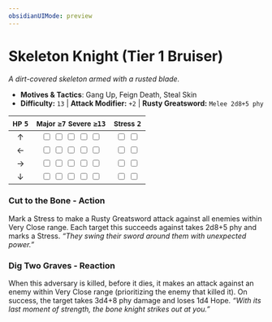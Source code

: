 ```yaml
---
obsidianUIMode: preview
---
```

# Skeleton Knight (Tier 1 Bruiser)

*A dirt-covered skeleton armed with a rusted blade.*

- **Motives & Tactics**: Gang Up, Feign Death, Steal Skin
- **Difficulty:** `13` | **Attack Modifier:** `+2` | **Rusty Greatsword:** `Melee 2d8+5 phy`

| <small>HP</small> `5` | <small>Major</small> `≥7` <small>Severe</small> `≥13` | <small>Stress</small> `2` |
|:-:|:-:|:-:|
| ↑ |  <input type="checkbox" unchecked id="e80405c0"> <input type="checkbox" unchecked id="2b05536f"> <input type="checkbox" unchecked id="a59375fc"> <input type="checkbox" unchecked id="a3700573"> <input type="checkbox" unchecked id="a906064e"> |  <input type="checkbox" unchecked id="b0030bce"> <input type="checkbox" unchecked id="e7ea245d"> |
| ← |  <input type="checkbox" unchecked id="b3c40bba"> <input type="checkbox" unchecked id="0deb7e34"> <input type="checkbox" unchecked id="c33be411"> <input type="checkbox" unchecked id="8838e8ed"> <input type="checkbox" unchecked id="01f7f531"> |  <input type="checkbox" unchecked id="430f75f0"> <input type="checkbox" unchecked id="cfb86ce7"> |
| → |  <input type="checkbox" unchecked id="61d04b35"> <input type="checkbox" unchecked id="88585981"> <input type="checkbox" unchecked id="7a0178a6"> <input type="checkbox" unchecked id="b7a9f37b"> <input type="checkbox" unchecked id="6778b9ef"> |  <input type="checkbox" unchecked id="790563eb"> <input type="checkbox" unchecked id="1ed932b9"> |
| ↓ |  <input type="checkbox" unchecked id="b90abd4d"> <input type="checkbox" unchecked id="bab51e18"> <input type="checkbox" unchecked id="35c24214"> <input type="checkbox" unchecked id="39dfa785"> <input type="checkbox" unchecked id="be5ecf7c"> |  <input type="checkbox" unchecked id="f9ce2fef"> <input type="checkbox" unchecked id="da64fe16"> |

### Cut to the Bone - Action

Mark a Stress to make a Rusty Greatsword attack against all enemies within Very Close range. Each target this succeeds against takes 2d8+5 phy and marks a Stress. *“They swing their sword around them with unexpected power.”*

### Dig Two Graves - Reaction

When this adversary is killed, before it dies, it makes an attack against an enemy within Very Close range (prioritizing the enemy that killed it). On success, the target takes 3d4+8 phy damage and loses 1d4 Hope. *“With its last moment of strength, the bone knight strikes out at you.”*
